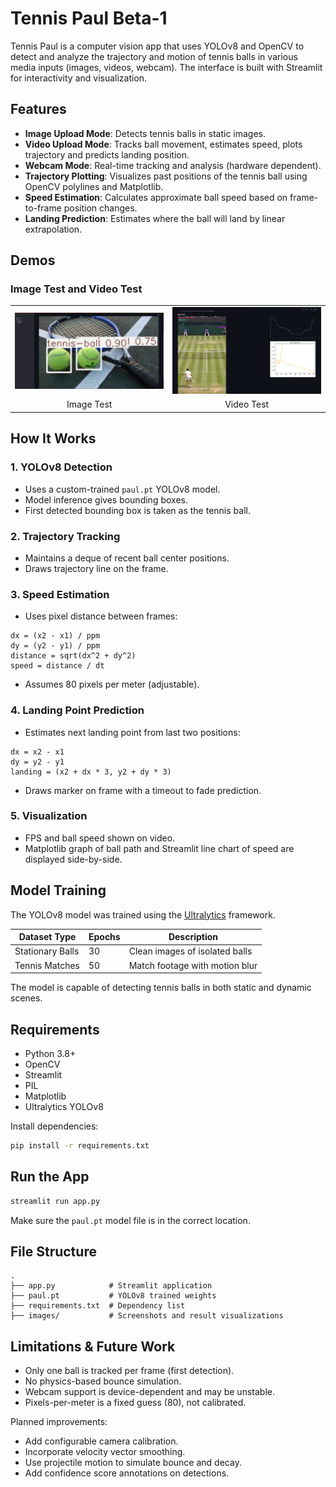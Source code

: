 # Tennis Paul Beta-1

Tennis Paul is a computer vision app that uses YOLOv8 and OpenCV to detect and analyze the trajectory and motion of tennis balls in various media inputs (images, videos, webcam). The interface is built with Streamlit for interactivity and visualization.


## Features

* **Image Upload Mode**: Detects tennis balls in static images.
* **Video Upload Mode**: Tracks ball movement, estimates speed, plots trajectory and predicts landing position.
* **Webcam Mode**: Real-time tracking and analysis (hardware dependent).
* **Trajectory Plotting**: Visualizes past positions of the tennis ball using OpenCV polylines and Matplotlib.
* **Speed Estimation**: Calculates approximate ball speed based on frame-to-frame position changes.
* **Landing Prediction**: Estimates where the ball will land by linear extrapolation.

## Demos

### Image Test and Video Test

<table>
  <tr>
    <td><img src="images/1.png" alt="test1" width="300"></td>
    <td><img src="images/2.png" alt="test2" width="300"></td>
  </tr>
  <tr>
    <td align="center">Image Test</td>
    <td align="center">Video Test</td>
  </tr>
</table>



## How It Works

### 1. YOLOv8 Detection

* Uses a custom-trained `paul.pt` YOLOv8 model.
* Model inference gives bounding boxes.
* First detected bounding box is taken as the tennis ball.

### 2. Trajectory Tracking

* Maintains a deque of recent ball center positions.
* Draws trajectory line on the frame.

### 3. Speed Estimation

* Uses pixel distance between frames:

```
dx = (x2 - x1) / ppm
dy = (y2 - y1) / ppm
distance = sqrt(dx^2 + dy^2)
speed = distance / dt
```

* Assumes 80 pixels per meter (adjustable).

### 4. Landing Point Prediction

* Estimates next landing point from last two positions:

```
dx = x2 - x1
dy = y2 - y1
landing = (x2 + dx * 3, y2 + dy * 3)
```

* Draws marker on frame with a timeout to fade prediction.

### 5. Visualization

* FPS and ball speed shown on video.
* Matplotlib graph of ball path and Streamlit line chart of speed are displayed side-by-side.

## Model Training

The YOLOv8 model was trained using the [Ultralytics](https://github.com/ultralytics/ultralytics) framework.

| Dataset Type     | Epochs | Description                    |
| ---------------- | ------ | ------------------------------ |
| Stationary Balls | 30     | Clean images of isolated balls |
| Tennis Matches   | 50     | Match footage with motion blur |

The model is capable of detecting tennis balls in both static and dynamic scenes.

## Requirements

* Python 3.8+
* OpenCV
* Streamlit
* PIL
* Matplotlib
* Ultralytics YOLOv8

Install dependencies:

```bash
pip install -r requirements.txt
```

## Run the App

```bash
streamlit run app.py
```

Make sure the `paul.pt` model file is in the correct location.

## File Structure

```
.
├── app.py            # Streamlit application
├── paul.pt           # YOLOv8 trained weights
├── requirements.txt  # Dependency list
├── images/           # Screenshots and result visualizations
```

## Limitations & Future Work

* Only one ball is tracked per frame (first detection).
* No physics-based bounce simulation.
* Webcam support is device-dependent and may be unstable.
* Pixels-per-meter is a fixed guess (80), not calibrated.

Planned improvements:

* Add configurable camera calibration.
* Incorporate velocity vector smoothing.
* Use projectile motion to simulate bounce and decay.
* Add confidence score annotations on detections.
